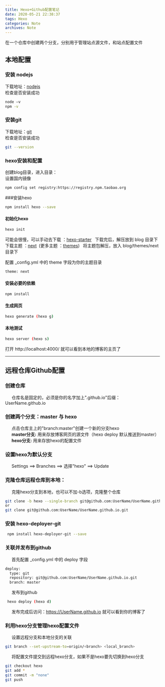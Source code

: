 ```yaml
---
title: Hexo+Github配置笔记
date: 2020-05-21 22:38:37
tags: Hexo
categories: Note
archives: Note
---
```


在一个仓库中创建两个分支，分别用于管理站点源文件，和站点配置文件
<!-- more -->
## 本地配置

### 安装 nodejs
下载地址：[nodejs](https://nodejs.org/) <br>
检查是否安装成功
```bash
node –v  
npm -v
```
### 安装git
下载地址：[git](https://git-scm.com/downloads) <br>
检查是否安装成功
```bash
git --version
```
### hexo安装和配置
创建blog目录，进入目录：<br>
设置国内镜像
```bash
npm config set registry:https://registry.npm.taobao.org
```
###安装hexo
```bash
npm install hexo --save
```
#### 初始化hexo
```bash
hexo init
```
可能会很慢，可以手动去下载 ：[hexo-starter](https://github.com/hexojs/hexo-starter) &ensp;下载完后，解压放到 blog 目录下<br>
下载主题 ：[next](https://github.com/theme-next/hexo-theme-next.git)&ensp;(更多主题 ：[themes](https://hexo.io/themes/))  &ensp;将主题包解压，放入 blog/themes/next 目录下 <br>

配置 _config.yml 中的 theme 字段为你的主题目录 <br>
```bash
theme: next
```
#### 安装必要的依赖
``` bash
npm install
```
#### 生成网页
``` bash
hexo generate (hexo g)
```
#### 本地测试
``` bash
hexo server (hexo s)
```
打开 http://localhost:4000/ 就可以看到本地的博客的主页了

---
 ## 远程仓库Github配置  
 
 ### 创建仓库
 &emsp;&ensp;仓库名是固定的，必须是你的名字加上".github.io"后缀：UserName.github.io
 ### 创建两个分支：master 与 hexo
 &emsp;&ensp;点击仓库主上的"branch:master"创建一个新的分支hexo <br>
 &emsp;&ensp;**master分支:** 用来存放博客网页的源文件（hexo deploy 默认推送到master）<br>
 &emsp;&ensp;**hexo分支:** 用来存放hexo的配置文件
 ### 设置hexo为默认分支
 &emsp;&ensp;Settings ==> Branches ==> 选择"hexo" ==> Update
 ### 克隆仓库远程仓库到本地：
  &emsp;&ensp;克隆hexo分支到本地，也可以不加-b选项，克隆整个仓库
 ```bash
 git clone -b hexo --single-branch git@github.com:UserName/UserName.github.io.git
 or
 git clone git@github.com:UserName/UserName.github.io.git
 ```
 ### 安装 hexo-deployer-git
 ```bash
  npm install hexo-deployer-git --save
 ```
 ### 关联并发布到github
  &emsp;&ensp;首先配置 _config.yml 中的 deploy 字段
  ```bash
  deploy:
    type: git
    repository: git@github.com:UserName/UserName.github.io.git
    branch: master
  ```
 &emsp;&ensp;发布到github
 ```bash
  hexo deploy (hexo d)
 ```
 &emsp;&ensp;发布完成后访问：https://UserName.github.io 就可以看到你的博客了
 ### 利用hexo分支管理hexo配置文件
  &emsp;&ensp;设置远程分支和本地分支的关联
 ```bash
 git branch --set-upstream-to=origin/<branch> <local_branch>
 ```

 &emsp;&ensp;将配置文件提交到远程hexo分支，如果不是hexo要先切换到hexo分支
 ```bash
 git checkout hexo
 git add *
 git commit -m "none"
 git push
 ```
